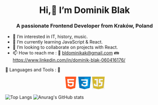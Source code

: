  <h1 align="center"> Hi,👋 I’m Dominik Blak</h1>
 <h3 align="center">A passionate Frontend Developer from Kraków, Poland</h3>

- 👀 I’m interested in IT, history, music.
- 🌱 I’m currently learning JavaScript & React.
- 💞️ I’m looking to collaborate on projects with React.
- 📫 How to reach me : :email: bldominikak@gmail.com :family: https://www.linkedin.com/in/dominik-blak-060416176/


:wrench: Languages and Tools : :hammer: 
<p align="center">
<a href="https://www.w3schools.com/css/" target="_blank"><img src="https://github.com/dominikblak/dominikblak/blob/main/html.png"  alt="css3" width="40" height="40" style="max-width:100%; "></a>
<img src="https://github.com/dominikblak/dominikblak/blob/main/css.png" alt="css3" width="40" height="40" style="max-width:100%;">
 <a href="https://www.w3schools.com/css/" target="_blank"><img src="https://github.com/dominikblak/dominikblak/blob/main/javascript.png"  alt="css3" width="40" height="40" style="max-width:100%; "></a>
 </p>

 ![Top Langs](https://github-readme-stats.vercel.app/api/top-langs/?username=dominikblak&layout=compact&theme=tokyonight)
![Anurag's GitHub stats](https://github-readme-stats.vercel.app/api?username=dominikblak&show_icons=true&theme=tokyonight)





<!---
dominikblak/dominikblak is a ✨ special ✨ repository because its `README.md` (this file) appears on your GitHub profile.
You can click the Preview link to take a look at your changes.
--->
